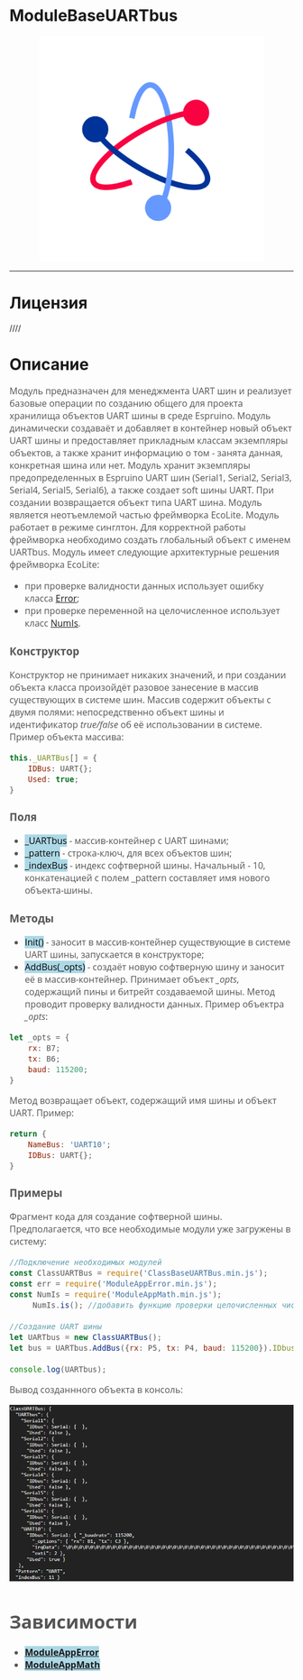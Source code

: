 # ModuleBaseUARTbus
<p align="center">
  <img src="./res/logo.png" width="400" title="hover text">
</p>

-----------------

# Лицензия
////

# Описание
<div style = "font-family: 'Open Sans', sans-serif; font-size: 16px; color: #555">

Модуль предназначен для менеджмента UART шин и реализует базовые операции по созданию общего для проекта хранилища объектов UART шины в среде Espruino. Модуль динамически создаваёт и добавляет в контейнер новый объект UART шины и предоставляет прикладным классам экземпляры объектов, а также хранит информацию о том - занята данная, конкретная шина или нет. Модуль хранит экземпляры предопределенных в Espruino UART шин (Serial1, Serial2, Serial3, Serial4, Serial5, Serial6), а также создает soft шины UART. При создании возвращается объект типа UART шина. Модуль является неотъемлемой частью фреймворка EcoLite. Модуль работает в режиме синглтон. Для корректной работы фреймворка необходимо создать глобальный объект с именем UARTbus. Модуль имеет следующие архитектурные решения фреймворка EcoLite:
- при проверке валидности данных использует ошибку класса [Error](https://github.com/Konkery/ModuleAppError/blob/main/README.md);
- при проверке переменной на целочисленное использует класс [NumIs](https://github.com/Konkery/ModuleAppMath/blob/main/README.md).

### Конструктор
Конструктор не принимает никаких значений, и при создании объекта класса произойдёт разовое занесение в массив существующих в системе шин. Массив содержит объекты с двумя полями: непосредственно объект шины и идентификатор *true/false* об её использовании в системе. Пример объекта массива:
```js
this._UARTBus[] = {
    IDBus: UART{};
    Used: true;
}
```

### Поля
- <mark style="background-color: lightblue">_UARTbus</mark> - массив-контейнер с UART шинами;
- <mark style="background-color: lightblue">_pattern</mark> - строка-ключ, для всех объектов шин;
- <mark style="background-color: lightblue">_indexBus</mark> - индекс софтверной шины. Начальный - 10, конкатенацией с полем _pattern составляет имя нового объекта-шины.

### Методы
- <mark style="background-color: lightblue">Init()</mark> - заносит в массив-контейнер существующие в системе UART шины, запускается в конструкторе;
- <mark style="background-color: lightblue">AddBus(_opts)</mark> - создаёт новую софтверную шину и заносит её в массив-контейнер.
Принимает объект *_opts*, содержащий пины и битрейт создаваемой шины. Метод проводит проверку валидности данных. Пример объектра *_opts*:
```js
let _opts = {
    rx: B7;
    tx: B6;
    baud: 115200;
}
```
Метод возвращает объект, содержащий имя шины и объект UART. Пример:
```js
return {
    NameBus: 'UART10';
    IDBus: UART{};
}
```

### Примеры
Фрагмент кода для создание софтверной шины. Предполагается, что все необходимые модули уже загружены в систему:
```js
//Подключение необходимых модулей
const ClassUARTBus = require('ClassBaseUARTBus.min.js');
const err = require('ModuleAppError.min.js');
const NumIs = require('ModuleAppMath.min.js');
     NumIs.is(); //добавить функцию проверки целочисленных чисел в Number

//Создание UART шины
let UARTbus = new ClassUARTBus();
let bus = UARTbus.AddBus({rx: P5, tx: P4, baud: 115200}).IDbus;

console.log(UARTbus);
```
Вывод созданнного объекта в консоль:
<p align="left">
  <img src="./res/output.png" title="hover text">
</p>

# Зависимости
- <mark style="background-color: lightblue">[**ModuleAppError**](https://github.com/Konkery/ModuleAppError/blob/main/README.md)</mark>
- <mark style="background-color: lightblue">[**ModuleAppMath**](https://github.com/Konkery/ModuleAppMath/blob/main/README.md)</mark>
</div>

